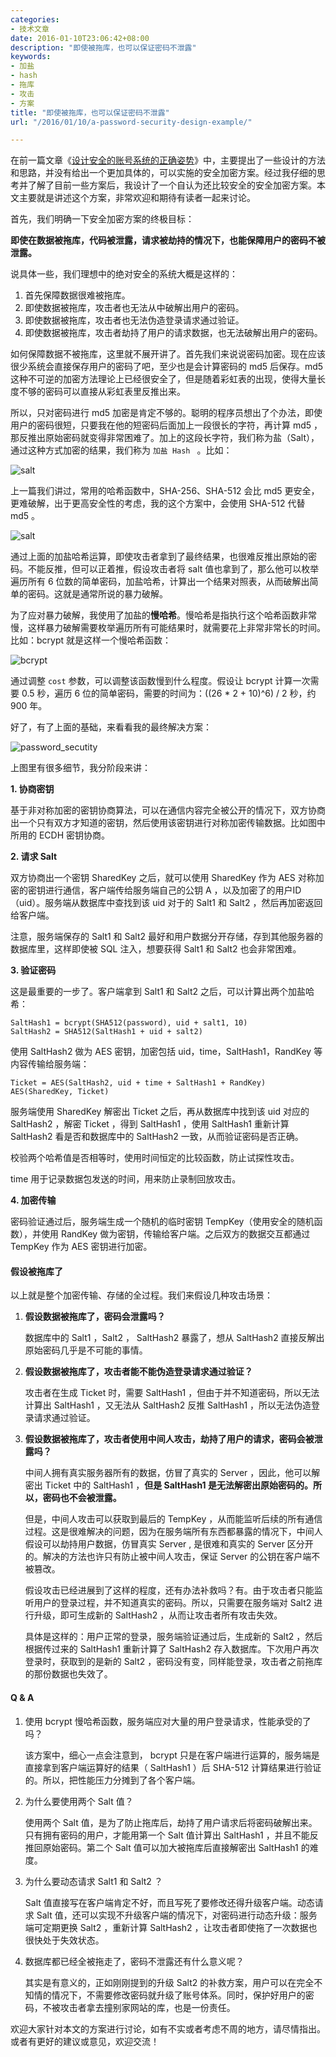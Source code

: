 ```yaml
---
categories:
- 技术文章
date: 2016-01-10T23:06:42+08:00
description: "即使被拖库，也可以保证密码不泄露"
keywords:
- 加盐
- hash
- 拖库
- 攻击
- 方案
title: "即使被拖库，也可以保证密码不泄露"
url: "/2016/01/10/a-password-security-design-example/"

---
```


在前一篇文章《[设计安全的账号系统的正确姿势](http://blog.coderzh.com/2016/01/03/security-design/)》中，主要提出了一些设计的方法和思路，并没有给出一个更加具体的，可以实施的安全加密方案。经过我仔细的思考并了解了目前一些方案后，我设计了一个自认为还比较安全的安全加密方案。本文主要就是讲述这个方案，非常欢迎和期待有读者一起来讨论。

首先，我们明确一下安全加密方案的终极目标：

**即使在数据被拖库，代码被泄露，请求被劫持的情况下，也能保障用户的密码不被泄露。**

说具体一些，我们理想中的绝对安全的系统大概是这样的：

 1. 首先保障数据很难被拖库。
 1. 即使数据被拖库，攻击者也无法从中破解出用户的密码。
 1. 即使数据被拖库，攻击者也无法伪造登录请求通过验证。
 1. 即使数据被拖库，攻击者劫持了用户的请求数据，也无法破解出用户的密码。

如何保障数据不被拖库，这里就不展开讲了。首先我们来说说密码加密。现在应该很少系统会直接保存用户的密码了吧，至少也是会计算密码的 md5 后保存。md5 这种不可逆的加密方法理论上已经很安全了，但是随着彩虹表的出现，使得大量长度不够的密码可以直接从彩虹表里反推出来。

所以，只对密码进行 md5 加密是肯定不够的。聪明的程序员想出了个办法，即使用户的密码很短，只要我在他的短密码后面加上一段很长的字符，再计算 md5 ，那反推出原始密码就变得非常困难了。加上的这段长字符，我们称为盐（Salt），通过这种方式加密的结果，我们称为 `加盐 Hash ` 。比如：

![salt](http://7xlx3k.com1.z0.glb.clouddn.com/salt.png)

上一篇我们讲过，常用的哈希函数中，SHA-256、SHA-512 会比 md5 更安全，更难破解，出于更高安全性的考虑，我的这个方案中，会使用 SHA-512 代替 md5 。

![salt](http://7xlx3k.com1.z0.glb.clouddn.com/sha-512.png)

通过上面的加盐哈希运算，即使攻击者拿到了最终结果，也很难反推出原始的密码。不能反推，但可以正着推，假设攻击者将 salt 值也拿到了，那么他可以枚举遍历所有 6 位数的简单密码，加盐哈希，计算出一个结果对照表，从而破解出简单的密码。这就是通常所说的暴力破解。

为了应对暴力破解，我使用了加盐的**慢哈希**。慢哈希是指执行这个哈希函数非常慢，这样暴力破解需要枚举遍历所有可能结果时，就需要花上非常非常长的时间。比如：bcrypt 就是这样一个慢哈希函数：

![bcrypt](http://7xlx3k.com1.z0.glb.clouddn.com/bcrypt.png)

通过调整 `cost` 参数，可以调整该函数慢到什么程度。假设让 bcrypt 计算一次需要 0.5 秒，遍历 6 位的简单密码，需要的时间为：((26 * 2 + 10)^6) / 2 秒，约 900 年。

好了，有了上面的基础，来看看我的最终解决方案：

![password_secutity](http://7xlx3k.com1.z0.glb.clouddn.com/password_security.jpg)

上图里有很多细节，我分阶段来讲：

**1. 协商密钥**

基于非对称加密的密钥协商算法，可以在通信内容完全被公开的情况下，双方协商出一个只有双方才知道的密钥，然后使用该密钥进行对称加密传输数据。比如图中所用的 ECDH 密钥协商。

**2. 请求 Salt**

双方协商出一个密钥 SharedKey 之后，就可以使用 SharedKey 作为 AES 对称加密的密钥进行通信，客户端传给服务端自己的公钥 A ，以及加密了的用户ID（uid）。服务端从数据库中查找到该 uid 对于的 Salt1 和 Salt2 ，然后再加密返回给客户端。

注意，服务端保存的 Salt1 和 Salt2 最好和用户数据分开存储，存到其他服务器的数据库里，这样即使被 SQL 注入，想要获得 Salt1 和 Salt2 也会非常困难。

**3. 验证密码**

这是最重要的一步了。客户端拿到 Salt1 和 Salt2 之后，可以计算出两个加盐哈希：

```
SaltHash1 = bcrypt(SHA512(password), uid + salt1, 10)
SaltHash2 = SHA512(SaltHash1 + uid + salt2)
```

使用 SaltHash2 做为 AES 密钥，加密包括 uid，time，SaltHash1，RandKey 等内容传输给服务端：

```
Ticket = AES(SaltHash2, uid + time + SaltHash1 + RandKey)
AES(SharedKey, Ticket)
```

服务端使用 SharedKey 解密出 Ticket 之后，再从数据库中找到该 uid 对应的 SaltHash2 ，解密 Ticket ，得到 SaltHash1 ，使用 SaltHash1 重新计算 SaltHash2 看是否和数据库中的 SaltHash2 一致，从而验证密码是否正确。

校验两个哈希值是否相等时，使用时间恒定的比较函数，防止试探性攻击。

time 用于记录数据包发送的时间，用来防止录制回放攻击。

**4. 加密传输**

密码验证通过后，服务端生成一个随机的临时密钥 TempKey（使用安全的随机函数），并使用 RandKey 做为密钥，传输给客户端。之后双方的数据交互都通过 TempKey 作为 AES 密钥进行加密。

#### 假设被拖库了

以上就是整个加密传输、存储的全过程。我们来假设几种攻击场景：

 1. **假设数据被拖库了，密码会泄露吗？**

    数据库中的 Salt1 ，Salt2 ， SaltHash2 暴露了，想从 SaltHash2 直接反解出原始密码几乎是不可能的事情。
 
 1. **假设数据被拖库了，攻击者能不能伪造登录请求通过验证？**

    攻击者在生成 Ticket 时，需要 SaltHash1 ，但由于并不知道密码，所以无法计算出 SaltHash1 ，又无法从 SaltHash2 反推 SaltHash1 ，所以无法伪造登录请求通过验证。

 1. **假设数据被拖库了，攻击者使用中间人攻击，劫持了用户的请求，密码会被泄露吗？**

    中间人拥有真实服务器所有的数据，仿冒了真实的 Server ，因此，他可以解密出 Ticket 中的 SaltHash1 ，**但是 SaltHash1 是无法解密出原始密码的。所以，密码也不会被泄露。**

    但是，中间人攻击可以获取到最后的 TempKey ，从而能监听后续的所有通信过程。这是很难解决的问题，因为在服务端所有东西都暴露的情况下，中间人假设可以劫持用户数据，仿冒真实 Server , 是很难和真实的 Server 区分开的。解决的方法也许只有防止被中间人攻击，保证 Server 的公钥在客户端不被篡改。

    假设攻击已经进展到了这样的程度，还有办法补救吗？有。由于攻击者只能监听用户的登录过程，并不知道真实的密码。所以，只需要在服务端对 Salt2 进行升级，即可生成新的 SaltHash2 ，从而让攻击者所有攻击失效。

    具体是这样的：用户正常的登录，服务端验证通过后，生成新的 Salt2 ，然后根据传过来的 SaltHash1 重新计算了 SaltHash2 存入数据库。下次用户再次登录时，获取到的是新的 Salt2 ，密码没有变，同样能登录，攻击者之前拖库的那份数据也失效了。

#### Q & A

1. 使用 bcrypt 慢哈希函数，服务端应对大量的用户登录请求，性能承受的了吗？

    该方案中，细心一点会注意到， bcrypt 只是在客户端进行运算的，服务端是直接拿到客户端运算好的结果（ SaltHash1 ）后 SHA-512 计算结果进行验证的。所以，把性能压力分摊到了各个客户端。 

1. 为什么要使用两个 Salt 值？

    使用两个 Salt 值，是为了防止拖库后，劫持了用户请求后将密码破解出来。只有拥有密码的用户，才能用第一个 Salt 值计算出 SaltHash1 ，并且不能反推回原始密码。第二个 Salt 值可以加大被拖库后直接解密出 SaltHash1 的难度。

1. 为什么要动态请求 Salt1 和 Salt2 ？

    Salt 值直接写在客户端肯定不好，而且写死了要修改还得升级客户端。动态请求 Salt 值，还可以实现不升级客户端的情况下，对密码进行动态升级：服务端可定期更换 Salt2 ，重新计算 SaltHash2 ，让攻击者即使拖了一次数据也很快处于失效状态。

1. 数据库都已经全被拖走了，密码不泄露还有什么意义呢？

    其实是有意义的，正如刚刚提到的升级 Salt2 的补救方案，用户可以在完全不知情的情况下，不需要修改密码就升级了账号体系。同时，保护好用户的密码，不被攻击者拿去撞别家网站的库，也是一份责任。
  
欢迎大家针对本文的方案进行讨论，如有不实或者考虑不周的地方，请尽情指出。或者有更好的建议或意见，欢迎交流！

<!--more-->

